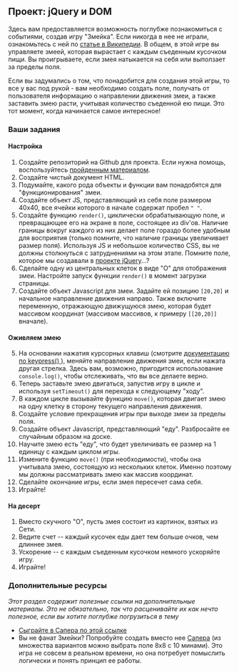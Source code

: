 ## Проект: jQuery и DOM

Здесь вам предоставляется возможность поглубже познакомиться с событиями, создав игру "Змейка". Если никогда в нее не играли, ознакомьтесь с ней по [статье в Википедии](https://ru.wikipedia.org/wiki/Snake_(игра)). В общем, в этой игре вы управляете змеей, которая вырастает с каждым съеденным кусочком пищи. Вы проигрываете, если змея натыкается на себя или выползает за пределы поля.

Если вы задумались о том, что понадобится для создания этой игры, то все у вас под рукой - вам необходимо создать поле, получать от пользователя информацию о направлении движения змеи, а также заставить змею расти, учитывая количество съеденной ею пищи. Это тот момент, когда начинается самое интересное!

### Ваши задания

#### Настройка

1. Создайте репозиторий на Github для проекта. Если нужна помощь, воспользуйтесь [пройденным материалом](/basics-of-web-development/html-and-css-basics).
2. Создайте чистый документ HTML.
3. Подумайте, какого рода объекты и функции вам понадобятся для "функционирования" змеи.
4. Создайте объект JS, представляющий из себя поле размером 40x40, все ячейки которого в начале содержат пробел `" "`.  
5. Создайте функцию `render()`, циклически обрабатывающую поле, и превращающее его на экране в поле, состоящее из div'ов. Наличие границы вокруг каждого из них делает поле гораздо более удобным для восприятия (только помните, что наличие границы увеличивает размер поля). Используя JS и небольшое количество CSS, вы не должны столкнуться с затруднениями на этом этапе. Помните поле, которое мы создавали в [проекте jQuery](/basics-of-web-development/project-javascript-and-jquery)...?
6. Сделайте одну из центральных клеток в виде "O" для отображения змеи. Настройте запуск функции `render()` в момент загрузки страницы.
7. Создайте объект Javascript для змеи.  Задайте ей позицию `[20,20]` и начaльное направление движения направо. Также включите переменную, отражающую движущуюся змею, которая будет массивом координат (массивом массивов, к примеру `[[20,20]]` вначале).

#### Оживляем змею

5. На основании нажатия курсорных клавиш (смотрите [документацию по keypress() ](http://api.jquery.com/keypress/)), меняйте направление движения змеи, если нажата другая стрелка. Здесь вам, возможно, пригодится использование `console.log()`, чтобы отслеживать, что вы все делаете верно.
5. Теперь заставьте змею двигаться, запустив игру в цикле и используя `setTimeout()` для перехода к следующему "ходу".
6. В каждом цикле вызывайте функцию `move()`, которая двигает змею на одну клетку в сторону текущего направления движения.
6. Создайте условие прекращения игры при выходе змеи за пределы поля.
7. Создайте объект Javascript, представляющий "еду".  Разбросайте ее случайным образом на доске.
8. Научите змею есть "еду", что будет увеличивать ее размер на 1 единицу с каждым циклом игры.
9. Измените функцию `move()` (при необходимости), чтобы она учитывала змею, состоящую из нескольких клеток. Именно поэтому мы должны рассматривать змею как массив координат.
10. Сделайте окончание игры, если змея пересечет сама себя.
11. Играйте!

#### На десерт

1. Вместо скучного "O", пусть змея состоит из картинок, взятых из Сети.
2. Ведите счет -- каждый кусочек еды дает тем больше очков, чем длиннее змея.
3. Ускорение -- с каждым съеденным кусочком немного ускоряйте игру.
4. Играйте!

### Дополнительные ресурсы

*Этот раздел содержит полезные ссылки на дополнительные материалы. Это не обязательно, так что расценивайте их как нечто полезное, если вы хотите поглубже погрузиться в тему*

* [Сыграйте в Сапера по этой ссылке](http://www.chezpoor.com/minesweeper/minesweeper.html)
* Вы не фанат Змейки? Попробуйте создать вместо нее [Сапера](https://ru.wikipedia.org/wiki/Сапёр_(игра)) (из множества вариантов можно выбрать поле 8x8 с 10 минами). Это игра не совсем в реальном времени, но она потребует помыслить логически и понять принцип ее работы.
